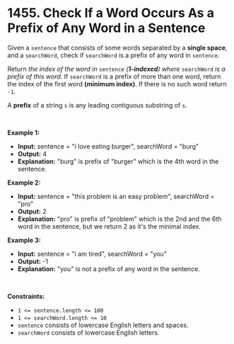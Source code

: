 # 1455. Check If a Word Occurs As a Prefix of Any Word in a Sentence

Given a `sentence` that consists of some words separated by a **single space**, and a `searchWord`, check if `searchWord` is a prefix of any word in `sentence`.

Return _the index of the word in_ `sentence` _(**1-indexed**) where_ `searchWord` _is a prefix of this word_. If `searchWord` is a prefix of more than one word, return the index of the first word **(minimum index)**. If there is no such word return `-1`.

A **prefix** of a string `s` is any leading contiguous substring of `s`.

<br/>

**Example 1:**

- **Input:** sentence = "i love eating burger", searchWord = "burg"
- **Output:** 4
- **Explanation:** "burg" is prefix of "burger" which is the 4th word in the sentence.

**Example 2:**

- **Input:** sentence = "this problem is an easy problem", searchWord = "pro"
- **Output:** 2
- **Explanation:** "pro" is prefix of "problem" which is the 2nd and the 6th word in the sentence, but we return 2 as it's the minimal index.

**Example 3:**

- **Input:** sentence = "i am tired", searchWord = "you"
- **Output:** -1
- **Explanation:** "you" is not a prefix of any word in the sentence.

<br/>

**Constraints:**

*   `1 <= sentence.length <= 100`
*   `1 <= searchWord.length <= 10`
*   `sentence` consists of lowercase English letters and spaces.
*   `searchWord` consists of lowercase English letters.
